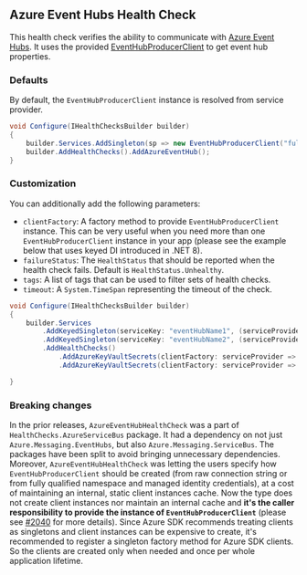 ## Azure Event Hubs Health Check

This health check verifies the ability to communicate with [Azure Event Hubs](https://azure.microsoft.com/services/event-hubs/). It uses the provided [EventHubProducerClient](https://learn.microsoft.com/dotnet/api/azure.messaging.eventhubs.producer.eventhubproducerclient) to get event hub properties.

### Defaults

By default, the `EventHubProducerClient` instance is resolved from service provider. 

```csharp
void Configure(IHealthChecksBuilder builder)
{
    builder.Services.AddSingleton(sp => new EventHubProducerClient("fullyQualifiedNamespace", "eventHubName", new DefaultAzureCredential()));
    builder.AddHealthChecks().AddAzureEventHub();
}
```

### Customization

You can additionally add the following parameters:

- `clientFactory`: A factory method to provide `EventHubProducerClient` instance. This can be very useful when you need more than one `EventHubProducerClient` instance in your app (please see the example below that uses keyed DI introduced in .NET 8).
- `failureStatus`: The `HealthStatus` that should be reported when the health check fails. Default is `HealthStatus.Unhealthy`.
- `tags`: A list of tags that can be used to filter sets of health checks.
- `timeout`: A `System.TimeSpan` representing the timeout of the check.

```csharp
void Configure(IHealthChecksBuilder builder)
{
    builder.Services
        .AddKeyedSingleton(serviceKey: "eventHubName1", (serviceProvider, serviceKey) => new EventHubProducerClient("fullyQualifiedNamespace", "eventHubName1", new DefaultAzureCredential()))
        .AddKeyedSingleton(serviceKey: "eventHubName2", (serviceProvider, serviceKey) => new EventHubProducerClient("fullyQualifiedNamespace", "eventHubName2", new DefaultAzureCredential()))
        .AddHealthChecks()
            .AddAzureKeyVaultSecrets(clientFactory: serviceProvider => serviceProvider.GetRequiredKeyedService<EventHubProducerClient>("eventHubName1"), name: "event_hub_1")
            .AddAzureKeyVaultSecrets(clientFactory: serviceProvider => serviceProvider.GetRequiredKeyedService<EventHubProducerClient>("eventHubName2"), name: "event_hub_2");

}
```

### Breaking changes

In the prior releases, `AzureEventHubHealthCheck` was a part of `HealthChecks.AzureServiceBus` package. It had a dependency on not just `Azure.Messaging.EventHubs`, but also `Azure.Messaging.ServiceBus`. The packages have been split to avoid bringing unnecessary dependencies. Moreover, `AzureEventHubHealthCheck` was letting the users specify how `EventHubProducerClient` should be created (from raw connection string or from fully qualified namespace and managed identity credentials), at a cost of maintaining an internal, static client instances cache. Now the type does not create client instances nor maintain an internal cache and **it's the caller responsibility to provide the instance of `EventHubProducerClient`** (please see [#2040](https://github.com/Xabaril/AspNetCore.Diagnostics.HealthChecks/issues/2040) for more details). Since Azure SDK recommends treating clients as singletons <see href="https://devblogs.microsoft.com/azure-sdk/lifetime-management-and-thread-safety-guarantees-of-azure-sdk-net-clients/"/> and client instances can be expensive to create, it's recommended to register a singleton factory method for Azure SDK clients. So the clients are created only when needed and once per whole application lifetime.
